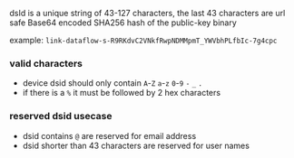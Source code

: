 dsId is a unique string of 43-127 characters, the last 43 characters are url safe Base64 encoded SHA256 hash of the public-key binary

example: `link-dataflow-s-R9RKdvC2VNkfRwpNDMMpmT_YWVbhPLfbIc-7g4cpc`

### valid characters

* device dsid should only contain `A`-`Z` `a`-`z` `0`-`9` `-` `_` `.`
* if there is a `%` it must be followed by 2 hex characters


### reserved dsid usecase

* dsid contains `@` are reserved for email address
* dsid shorter than 43 characters are reserved for user names
